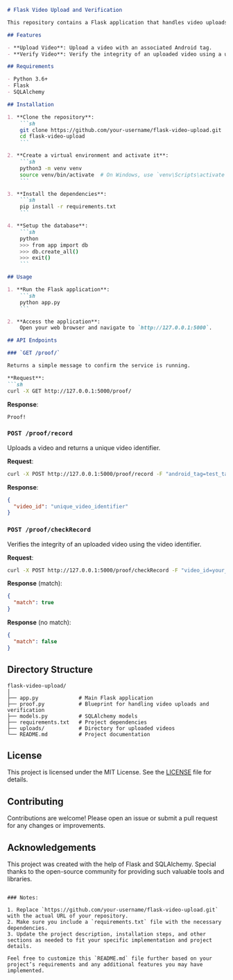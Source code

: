 ```markdown
# Flask Video Upload and Verification

This repository contains a Flask application that handles video uploads and verifies the integrity of the videos. The app uses Blueprints for modular organization and provides endpoints to upload and check videos.

## Features

- **Upload Video**: Upload a video with an associated Android tag.
- **Verify Video**: Verify the integrity of an uploaded video using a unique video identifier.

## Requirements

- Python 3.6+
- Flask
- SQLAlchemy

## Installation

1. **Clone the repository**:
    ```sh
    git clone https://github.com/your-username/flask-video-upload.git
    cd flask-video-upload
    ```

2. **Create a virtual environment and activate it**:
    ```sh
    python3 -m venv venv
    source venv/bin/activate  # On Windows, use `venv\Scripts\activate`
    ```

3. **Install the dependencies**:
    ```sh
    pip install -r requirements.txt
    ```

4. **Setup the database**:
    ```sh
    python
    >>> from app import db
    >>> db.create_all()
    >>> exit()
    ```

## Usage

1. **Run the Flask application**:
    ```sh
    python app.py
    ```

2. **Access the application**:
    Open your web browser and navigate to `http://127.0.0.1:5000`.

## API Endpoints

### `GET /proof/`

Returns a simple message to confirm the service is running.

**Request**:
```sh
curl -X GET http://127.0.0.1:5000/proof/
```

**Response**:
```plaintext
Proof!
```

### `POST /proof/record`

Uploads a video and returns a unique video identifier.

**Request**:
```sh
curl -X POST http://127.0.0.1:5000/proof/record -F "android_tag=test_tag" -F "video=@path_to_your_video_file"
```

**Response**:
```json
{
  "video_id": "unique_video_identifier"
}
```

### `POST /proof/checkRecord`

Verifies the integrity of an uploaded video using the video identifier.

**Request**:
```sh
curl -X POST http://127.0.0.1:5000/proof/checkRecord -F "video_id=your_video_id" -F "video=@path_to_your_video_file"
```

**Response** (match):
```json
{
  "match": true
}
```

**Response** (no match):
```json
{
  "match": false
}
```

## Directory Structure

```plaintext
flask-video-upload/
│
├── app.py             # Main Flask application
├── proof.py           # Blueprint for handling video uploads and verification
├── models.py          # SQLAlchemy models
├── requirements.txt   # Project dependencies
├── uploads/           # Directory for uploaded videos
└── README.md          # Project documentation
```

## License

This project is licensed under the MIT License. See the [LICENSE](LICENSE) file for details.

## Contributing

Contributions are welcome! Please open an issue or submit a pull request for any changes or improvements.

## Acknowledgements

This project was created with the help of Flask and SQLAlchemy. Special thanks to the open-source community for providing such valuable tools and libraries.

```

### Notes:

1. Replace `https://github.com/your-username/flask-video-upload.git` with the actual URL of your repository.
2. Make sure you include a `requirements.txt` file with the necessary dependencies.
3. Update the project description, installation steps, and other sections as needed to fit your specific implementation and project details.

Feel free to customize this `README.md` file further based on your project’s requirements and any additional features you may have implemented.